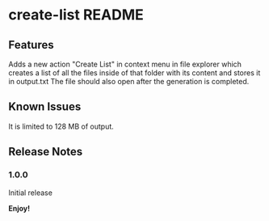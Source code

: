 # create-list README

## Features

Adds a new action "Create List" in context menu in file explorer which creates a list of all the files inside of that folder with its content and stores it in output.txt
The file should also open after the generation is completed.

## Known Issues

It is limited to 128 MB of output.

## Release Notes

### 1.0.0

Initial release


**Enjoy!**
